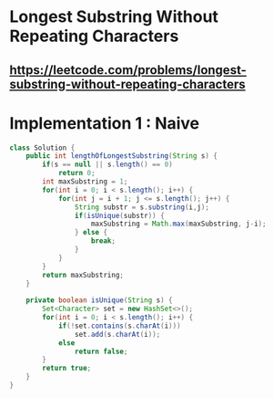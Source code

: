 # Longest Substring Without Repeating Characters
## https://leetcode.com/problems/longest-substring-without-repeating-characters

# Implementation 1 : Naive
```java
class Solution {
    public int lengthOfLongestSubstring(String s) {
        if(s == null || s.length() == 0)
            return 0;
        int maxSubstring = 1;
        for(int i = 0; i < s.length(); i++) {
            for(int j = i + 1; j <= s.length(); j++) {
                String substr = s.substring(i,j);
                if(isUnique(substr)) {
                    maxSubstring = Math.max(maxSubstring, j-i);
                } else {
                    break;
                }  
            }
        }
        return maxSubstring;
    }
    
    private boolean isUnique(String s) {
        Set<Character> set = new HashSet<>();
        for(int i = 0; i < s.length(); i++) {
            if(!set.contains(s.charAt(i)))
                set.add(s.charAt(i));
            else
                return false;
        }
        return true;
    }
}
```
